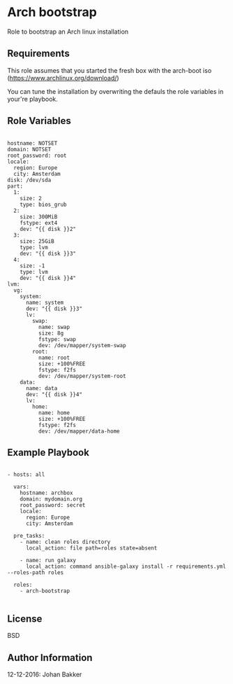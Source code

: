 Arch bootstrap
=========

Role to bootstrap an Arch linux installation

Requirements
------------
This role assumes that you started the fresh box with the arch-boot iso
(https://www.archlinux.org/download/)

You can tune the installation by overwriting the defauls the role variables in your're playbook. 

Role Variables
--------------
<pre><code>
hostname: NOTSET
domain: NOTSET
root_password: root
locale:
  region: Europe
  city: Amsterdam
disk: /dev/sda
part:
  1:
    size: 2
    type: bios_grub
  2:
    size: 300MiB
    fstype: ext4
    dev: "{{ disk }}2"
  3:
    size: 25GiB
    type: lvm
    dev: "{{ disk }}3"
  4:
    size: -1
    type: lvm
    dev: "{{ disk }}4"
lvm:
  vg:
    system:
      name: system
      dev: "{{ disk }}3"
      lv:
        swap:
          name: swap
          size: 8g
          fstype: swap
          dev: /dev/mapper/system-swap
        root:
          name: root
          size: +100%FREE
          fstype: f2fs
          dev: /dev/mapper/system-root
    data:
      name: data
      dev: "{{ disk }}4"
      lv:
        home:
          name: home
          size: +100%FREE
          fstype: f2fs
          dev: /dev/mapper/data-home
</code></pre>

Example Playbook
----------------
<pre><code>
- hosts: all

  vars:
    hostname: archbox
    domain: mydomain.org
    root_password: secret
    locale:
      region: Europe
      city: Amsterdam

  pre_tasks:
    - name: clean roles directory
      local_action: file path=roles state=absent

    - name: run galaxy
      local_action: command ansible-galaxy install -r requirements.yml --roles-path roles

  roles:
    - arch-bootstrap

</code></pre>

License
-------

BSD

Author Information
------------------
12-12-2016: Johan Bakker